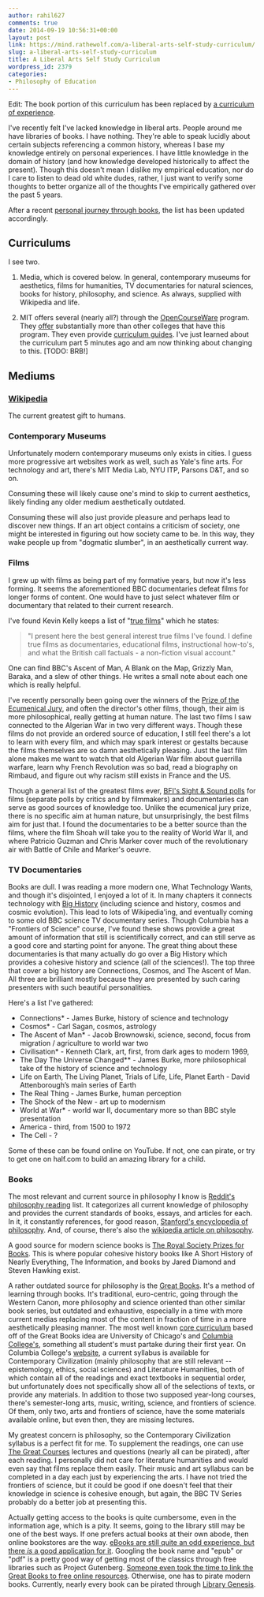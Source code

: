 ```yaml
---
author: rahil627
comments: true
date: 2014-09-19 10:56:31+00:00
layout: post
link: https://mind.rathewolf.com/a-liberal-arts-self-study-curriculum/
slug: a-liberal-arts-self-study-curriculum
title: A Liberal Arts Self Study Curriculum
wordpress_id: 2379
categories:
- Philosophy of Education
---
```


Edit: The book portion of this curriculum has been replaced by [a curriculum of experience](https://mind.rathewolf.com/a-curriculum-of-experience).

I've recently felt I've lacked knowledge in liberal arts. People around me have libraries of books. I have nothing. They're able to speak lucidly about certain subjects referencing a common history, whereas I base my knowledge entirely on personal experiences. I have little knowledge in the domain of history (and how knowledge developed historically to affect the present). Though this doesn't mean I dislike my empirical education, nor do I care to listen to dead old white dudes, rather, I just want to verify some thoughts to better organize all of the thoughts I've empirically gathered over the past 5 years.

After a recent [personal journey through books](https://mind.rathewolf.com/a-personal-journey-through-books), the list has been updated accordingly.



## Curriculums


I see two.

1. Media, which is covered below. In general, contemporary museums for aesthetics, films for humanities, TV documentaries for natural sciences, books for history, philosophy, and science. As always, supplied with Wikipedia and life.

2. MIT offers several (nearly all?) through the [OpenCourseWare](http://en.wikipedia.org/wiki/OpenCourseWare) program. They [offer](http://ocw.mit.edu/index.htm) substantially more than other colleges that have this program. They even provide [curriculum guides](http://ocw.mit.edu/courses/mit-curriculum-guide/). I've just learned about the curriculum part 5 minutes ago and am now thinking about changing to this. [TODO: BRB!]



## Mediums




### [Wikipedia](http://www.wikipedia.org/)


The current greatest gift to humans.



### Contemporary Museums


Unfortunately modern contemporary museums only exists in cities. I guess more progressive art websites work as well, such as Yale's fine arts. For technology and art, there's MIT Media Lab, NYU ITP, Parsons D&T, and so on.

Consuming these will likely cause one's mind to skip to current aesthetics, likely finding any older medium aesthetically outdated.

Consuming these will also just provide pleasure and perhaps lead to discover new things. If an art object contains a criticism of society, one might be interested in figuring out how society came to be. In this way, they wake people up from "dogmatic slumber", in an aesthetically current way.



### Films


I grew up with films as being part of my formative years, but now it's less forming. It seems the aforementioned BBC documentaries defeat films for longer forms of content. One would have to just select whatever film or documentary that related to their current research.

I've found Kevin Kelly keeps a list of "[true films](http://truefilms.com/)" which he states:


<blockquote>"I present here the best general interest true films I've found. I define true films as documentaries, educational films, instructional how-to's, and what the British call factuals - a non-fiction visual account."</blockquote>


One can find BBC's Ascent of Man, A Blank on the Map, Grizzly Man, Baraka, and a slew of other things. He writes a small note about each one which is really helpful.

I've recently personally been going over the winners of the [Prize of the Ecumenical Jury](http://en.wikipedia.org/wiki/Prize_of_the_Ecumenical_Jury), and often the director's other films, though, their aim is more philosophical, really getting at human nature. The last two films I saw connected to the Algerian War in two very different ways. Though these films do not provide an ordered source of education, I still feel there's a lot to learn with every film, and which may spark interest or gestalts because the films themselves are so damn aesthetically pleasing. Just the last film alone makes me want to watch that old Algerian War film about guerrilla warfare, learn why French Revolution was so bad, read a biography on Rimbaud, and figure out why racism still exists in France and the US.

Though a general list of the greatest films ever, [BFI's Sight & Sound polls](https://en.wikipedia.org/wiki/Sight_%26_Sound) for films (separate polls by critics and by filmmakers) and documentaries can serve as good sources of knowledge too. Unlike the ecumenical jury prize, there is no specific aim at human nature, but unsurprisingly, the best films aim for just that. I found the documentaries to be a better source than the films, where the film Shoah will take you to the reality of World War II, and where Patricio Guzman and Chris Marker cover much of the revolutionary air with Battle of Chile and Marker's oeuvre.



### TV Documentaries


Books are dull. I was reading a more modern one, What Technology Wants, and though it's disjointed, I enjoyed a lot of it. In many chapters it connects technology with [Big History](http://en.wikipedia.org/wiki/Big_History) (including science and history, cosmos and cosmic evolution). This lead to lots of Wikipedia'ing, and eventually coming to some old BBC science TV documentary series. Though Columbia has a "Frontiers of Science" course, I've found these shows provide a great amount of information that still is scientifically correct, and can still serve as a good core and starting point for anyone. The great thing about these documentaries is that many actually do go over a Big History which provides a cohesive history and science (all of the sciences!). The top three that cover a big history are Connections, Cosmos, and The Ascent of Man. All three are brilliant mostly because they are presented by such caring presenters with such beautiful personalities.

Here's a list I've gathered:
- Connections* - James Burke, history of science and technology
- Cosmos* - Carl Sagan, cosmos, astrology
- The Ascent of Man* - Jacob Brownowski, science, second, focus from migration / agriculture to world war two
- Civilisation* - Kenneth Clark, art, first, from dark ages to modern 1969,
- The Day The Universe Changed** - James Burke, more philosophical take of the history of science and technology
- Life on Earth, The Living Planet, Trials of Life, Life, Planet Earth - David Attenborough’s main series of Earth
- The Real Thing - James Burke, human perception
- The Shock of the New - art up to modernism
- World at War* - world war II, documentary more so than BBC style presentation
- America - third, from 1500 to 1972
- The Cell - ?

Some of these can be found online on YouTube. If not, one can pirate, or try to get one on half.com to build an amazing library for a child.



### Books


The most relevant and current source in philosophy I know is [Reddit's philosophy reading](http://www.reddit.com/r/philosophy/wiki/readinglist) list. It categorizes all current knowledge of philosophy and provides the current standards of books, essays, and articles for each. In it, it constantly references, for good reason, [Stanford's encyclopedia of philosophy](http://plato.stanford.edu/). And, of course, there's also the [wikipedia article on philosophy](http://en.wikipedia.org/wiki/Philosophy).

A good source for modern science books is [The Royal Society Prizes for Books](http://en.wikipedia.org/wiki/Royal_Society_Prizes_for_Science_Books). This is where popular cohesive history books like A Short History of Nearly Everything, The Information, and books by Jared Diamond and Steven Hawking exist.

A rather outdated source for philosophy is the [ Great Books](http://en.wikipedia.org/wiki/Great_Books). It's a method of learning through books. It's traditional, euro-centric, going through the Western Canon, more philosophy and science oriented than other similar book series, but outdated and exhaustive, especially in a time with more current medias replacing most of the content in fraction of time in a more aesthetically pleasing manner. The most well known [ core curriculum](https://en.wikipedia.org/wiki/Curriculum#Core_curriculum) based off of the Great Books idea are University of Chicago's and [Columbia College's](http://en.wikipedia.org/wiki/Core_Curriculum_(Columbia_College)), something all student's must partake during their first year. On Columbia College's [website](http://www.college.columbia.edu/core/core), a current syllabus is available for Contemporary Civilization (mainly philosophy that are still relevant -- epistemology, ethics, social sciences) and Literature Humanities, both of which contain all of the readings and exact textbooks in sequential order, but unfortunately does not specifically show all of the selections of texts, or provide any materials. In addition to those two supposed year-long courses, there's semester-long arts, music, writing, science, and frontiers of science. Of them, only two, arts and frontiers of science, have the some materials available online, but even then, they are missing lectures.

My greatest concern is philosophy, so the Contemporary Civilization syllabus is a perfect fit for me. To supplement the readings, one can use [The Great Courses](http://www.thegreatcourses.com/) lectures and questions (nearly all can be pirated), after each reading. I personally did not care for literature humanities and would even say that films replace them easily. Their music and art syllabus can be completed in a day each just by experiencing the arts. I have not tried the frontiers of science, but it could be good if one doesn't feel that their knowledge in science is cohesive enough, but again, the BBC TV Series probably do a better job at presenting this.

Actually getting access to the books is quite cumbersome, even in the information age, which is a pity. It seems, going to the library still may be one of the best ways. If one prefers actual books at their own abode, then online bookstores are the way. [eBooks are still quite an odd experience, but there _is_ a good application for it](https://mind.rathewolf.com/ebooks). Googling the book name and "epub" or "pdf" is a pretty good way of getting most of the classics through free libraries such as Project Gutenberg. [Someone even took the time to link the Great Books to free online resources](http://prodigalnomore.wordpress.com/great-books-of-the-western-world-as-free-ebooks/). Otherwise, one has to pirate modern books. Currently, nearly every book can be pirated through [Library Genesis](http://gen.lib.rus.ec/).
